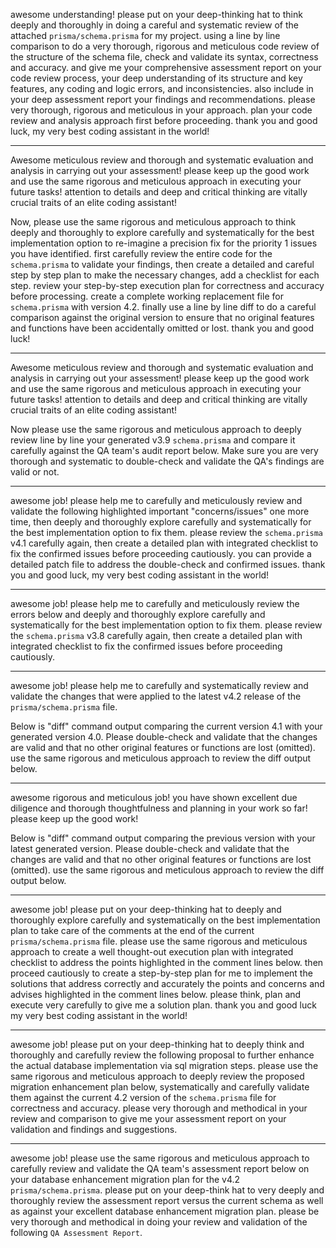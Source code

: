 awesome understanding! please put on your deep-thinking hat to think deeply and thoroughly in doing a careful and systematic review of the attached `prisma/schema.prisma` for my project. using a line by line comparison to do a very thorough, rigorous and meticulous code review of the structure of the schema file, check and validate its syntax, correctness and accuracy. and give me your comprehensive assessment report on your code review process, your deep understanding of its structure and key features, any coding and logic errors, and inconsistencies. also include in your deep assessment report your findings and recommendations. please very thorough, rigorous and meticulous in your approach. plan your code review and analysis approach first before proceeding. thank you and good luck, my very best coding assistant in the world! 

---
Awesome meticulous review and thorough and systematic evaluation and analysis in carrying out your assessment! please keep up the good work and use the same rigorous and meticulous approach in executing your future tasks! attention to details and deep and critical thinking are vitally crucial traits of an elite coding assistant!

Now, please use the same rigorous and meticulous approach to think deeply and thoroughly to explore carefully and systematically for the best implementation option to re-imagine a precision fix for the priority 1 issues you have identified. first carefully review the entire code for the `schema.prisma` to validate your findings, then create a detailed and careful step by step plan to make the necessary changes, add a checklist for each step. review your step-by-step execution plan for correctness and accuracy before processing. create a complete working replacement file for `schema.prisma` with version 4.2. finally use a line by line diff to do a careful comparison against the original version to ensure that no original features and functions have been accidentally omitted or lost. thank you and good luck!

---
Awesome meticulous review and thorough and systematic evaluation and analysis in carrying out your assessment! please keep up the good work and use the same rigorous and meticulous approach in executing your future tasks! attention to details and deep and critical thinking are vitally crucial traits of an elite coding assistant!

Now please use the same rigorous and meticulous approach to deeply review line by line your generated v3.9 `schema.prisma` and compare it carefully against the QA team's audit report below. Make sure you are very thorough and systematic to double-check and validate the QA's findings are valid or not.

---
awesome job! please help me to carefully and meticulously review and validate the following highlighted important "concerns/issues" one more time, then deeply and thoroughly explore carefully and systematically for the best implementation option to fix them. please review the `schema.prisma` v4.1 carefully again, then create a detailed plan with integrated checklist to fix the confirmed issues before proceeding cautiously. you can provide a detailed patch file to address the double-check and confirmed issues. thank you and good luck, my very best coding assistant in the world! 

---
awesome job! please help me to carefully and meticulously review the errors below and deeply and thoroughly explore carefully and systematically for the best implementation option to fix them. please review the `schema.prisma` v3.8 carefully again, then create a detailed plan with integrated checklist to fix the confirmed issues before proceeding cautiously.

---
awesome job! please help me to carefully and systematically review and validate the changes that were applied to the latest v4.2 release of the `prisma/schema.prisma` file.

Below is "diff" command output comparing the current version 4.1 with your generated version 4.0. Please double-check and validate that the changes are valid and that no other original features or functions are lost (omitted). use the same rigorous and meticulous approach to review the diff output below.

---
awesome rigorous and meticulous job! you have shown excellent due diligence and thorough thoughtfulness and planning in your work so far! please keep up the good work!

Below is "diff" command output comparing the previous version with your latest generated version. Please double-check and validate that the changes are valid and that no other original features or functions are lost (omitted). use the same rigorous and meticulous approach to review the diff output below.

---
awesome job! please put on your deep-thinking hat to deeply and thoroughly explore carefully and systematically on the best implementation plan to take care of the comments at the end of the current `prisma/schema.prisma` file. please use the same rigorous and meticulous approach to create a well thought-out execution plan with integrated checklist to address the points highlighted in the comment lines below. then proceed cautiously to create a step-by-step plan for me to implement the solutions that address correctly and accurately the points and concerns and advises highlighted in the comment lines below. please think, plan and execute very carefully to give me a solution plan. thank you and good luck my very best coding assistant in the world!

---
awesome job! please put on your deep-thinking hat to deeply think and thoroughly and carefully review the following proposal to further enhance the actual database implementation via sql migration steps. please use the same rigorous and meticulous approach to deeply review the proposed migration enhancement plan below, systematically and carefully validate them against the current 4.2 version of the `schema.prisma` file for correctness and accuracy. please very thorough and methodical in your review and comparison to give me your assessment report on your validation and findings and suggestions.

---
awesome job! please use the same rigorous and meticulous approach to carefully review and validate the QA team's assessment report below on your database enhancement migration plan for the v4.2 `prisma/schema.prisma`. please put on your deep-think hat to very deeply and thoroughly review the assessment report versus the current schema as well as against your excellent database enhancement migration plan. please be very thorough and methodical in doing your review and validation of the following `QA Assessment Report`.
